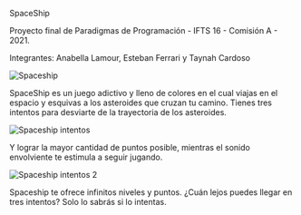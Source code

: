 SpaceShip

Proyecto final de Paradigmas de Programación - IFTS 16 - Comisión A - 2021.

Integrantes: Anabella Lamour, Esteban Ferrari y Taynah Cardoso

![Spaceship](https://user-images.githubusercontent.com/70991004/146498364-3fe2da1f-b503-429d-942a-d708b7f85aa8.png)

SpaceShip es un juego adictivo y lleno de colores en el cual viajas en el espacio y esquivas a los asteroides que cruzan tu camino.
Tienes tres intentos para desviarte de la trayectoria de los asteroides.

![Spaceship intentos](https://user-images.githubusercontent.com/70991004/146595251-38898df1-e494-4f32-9ca3-d561a4bd7431.png)

Y lograr la mayor cantidad de puntos posible, mientras el sonido envolviente te estimula a seguir jugando.

![Spaceship intentos 2](https://user-images.githubusercontent.com/70991004/146595575-7316f70e-2d72-43f3-a4e4-84afd2372d8f.png)

Spaceship te ofrece infinitos niveles y puntos. 
¿Cuán lejos puedes llegar en tres intentos? Solo lo sabrás si lo intentas. 
